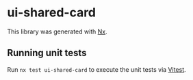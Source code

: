 # ui-shared-card

This library was generated with [Nx](https://nx.dev).

## Running unit tests

Run `nx test ui-shared-card` to execute the unit tests via [Vitest](https://vitest.dev/).

